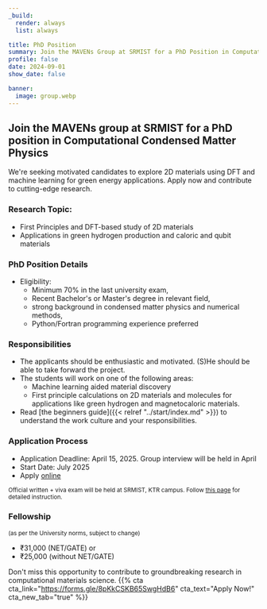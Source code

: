 ```yaml
---
_build:
  render: always
  list: always

title: PhD Position
summary: Join the MAVENs Group at SRMIST for a PhD Position in Computational Condensed Matter Physics
profile: false
date: 2024-09-01
show_date: false

banner:
  image: group.webp
---
```

## Join the MAVENs group at SRMIST for a PhD position in Computational Condensed Matter Physics

We're seeking motivated candidates to explore 2D materials using DFT and machine learning for green energy applications. Apply now and contribute to cutting-edge research.

### Research Topic:

- First Principles and DFT-based study of 2D materials
- Applications in green hydrogen production and caloric and qubit materials


### PhD Position Details

- Eligibility:
  - Minimum 70% in the last university exam,
  - Recent Bachelor's or Master's degree in relevant field,
  - strong background in condensed matter physics and numerical methods,
  - Python/Fortran programming experience preferred

### Responsibilities

- The applicants should be enthusiastic and motivated. (S)He should be able to take forward the project.
- The students will work on one of the following areas:
  - Machine learning aided material discovery
  - First principle calculations on 2D materials and molecules for applications like green hydrogen and magnetocaloric materials.
- Read [the beginners guide]({{< relref "../start/index.md" >}}) to understand the work culture
      and your responsibilities.

### Application Process

- Application Deadline: April 15, 2025. Group interview will be held in April
- Start Date: July 2025
- Apply [online](https://forms.gle/8pKkCSKB65SwgHdB6)

 <small>Official written + viva exam will be held at SRMIST, KTR campus. Follow [this page](https://admissions.srmist.edu.in/srmistonline/phdapplication) for detailed instruction.</small>

### Fellowship

<small>(as per the University norms, subject to change)</small>
- ₹31,000 (NET/GATE) or
- ₹25,000 (without NET/GATE)

Don't miss this opportunity to contribute to groundbreaking research in computational materials science.
{{% cta cta_link="https://forms.gle/8pKkCSKB65SwgHdB6" cta_text="Apply Now!" cta_new_tab="true" %}}
